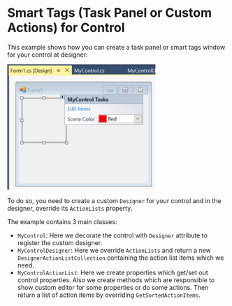 # Smart Tags (Task Panel or Custom Actions) for Control

This example shows how you can create a task panel or smart tags window for your control at designer:

![smarttags](SmartTags.png)

To do so, you need to create a custom `Designer` for your control and in the designer, override its `ActionLists` property.

The example contains 3 main classes:

- `MyControl`: Here we decorate the control with `Designer` attribute to register the custom designer.
- `MyControlDesigner`: Here we override `ActionLists` and return a new `DesignerActionListCollection` containing the action list items which we need.
- `MyControlActionList`: Here we create properties which get/set out control properties. Also we create methods which are responsible to show custom editor for some properties or do some actions. Then return a list of action items by overriding `GetSortedActionItems`.
